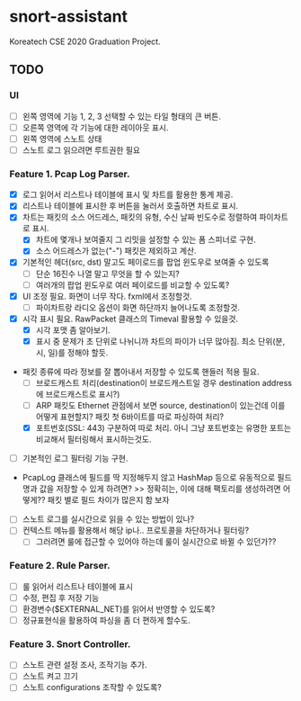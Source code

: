 # snort-assistant
Koreatech CSE 2020 Graduation Project.

## TODO
### UI
- [ ] 왼쪽 영역에 기능 1, 2, 3 선택할 수 있는 타일 형태의 큰 버튼.
- [ ] 오른쪽 영역에 각 기능에 대한 레이아웃 표시.
- [ ] 왼쪽 영역에 스노트 상태
- [ ] 스노트 로그 읽으려면 루트권한 필요
### Feature 1. Pcap Log Parser.
- [X] 로그 읽어서 리스트나 테이블에 표시 및 차트를 활용한 통계 제공.
- [X] 리스트나 테이블에 표시한 후 버튼을 눌러서 호출하면 차트로 표시.
- [X] 차트는 패킷의 소스 어드레스, 패킷의 유형, 수신 날짜 빈도수로 정렬하여 파이차트로 표시.
  - [X] 차트에 몇개나 보여줄지 그 리밋을 설정할 수 있는 폼 스피너로 구현.
  - [X] 소스 어드레스가 없는("-") 패킷은 제외하고 계산.
- [X] 기본적인 헤더(src, dst) 말고도 페이로드를 팝업 윈도우로 보여줄 수 있도록
  - [ ] 단순 16진수 나열 말고 무엇을 할 수 있는지?
  - [ ] 여러개의 팝업 윈도우로 여러 페이로드를 비교할 수 있도록?
- [X] UI 조정 필요. 화면이 너무 작다. fxml에서 조정할것.
  - [ ] 파이차트랑 라디오 옵션이 화면 하단까지 늘어나도록 조정할것.
- [X] 시각 표시 필요. RawPacket 클래스의 Timeval 활용할 수 있을것.
  - [X] 시각 포맷 좀 알아보기.
  - [X] 표시 중 문제가 초 단위로 나뉘니까 차트의 파이가 너무 많아짐. 최소 단위(분, 시, 일)를 정해야 할듯.
- 패킷 종류에 따라 정보를 잘 뽑아내서 저장할 수 있도록 핸들러 적용 필요.
  - [ ] 브로드캐스트 처리(destination이 브로드캐스트일 경우 destination address에 브로드캐스트로 표시?)
  - [ ] ARP 패킷도 Ethernet 관점에서 보면 source, destination이 있는건데 이를 어떻게 표현할지? 패킷 첫 6바이트를 따로 파싱하여 처리?
  - [X] 포트번호(SSL: 443) 구분하여 따로 처리. 아니 그냥 포트번호는 유명한 포트는 비교해서 필터링해서 표시하는것도.
- [ ] 기본적인 로그 필터링 기능 구현.
- PcapLog 클래스에 필드를 딱 지정해두지 않고 HashMap 등으로 유동적으로 필드명과 값을 저장할 수 있게 하려면? >> 정확히는, 이에 대해 팩토리를 생성하려면 어떻게?? 패킷 별로 필드 차이가 많은지 함 보자
- [ ] 스노트 로그를 실시간으로 읽을 수 있는 방법이 있나?
- [ ] 컨텍스트 메뉴를 활용해서 해당 ip나.. 프로토콜을 차단하거나 필터링?
  - [ ] 그러려면 룰에 접근할 수 있어야 하는데 룰이 실시간으로 바뀔 수 있던가??

### Feature 2. Rule Parser.
- [ ] 룰 읽어서 리스트나 테이블에 표시
- [ ] 수정, 편집 후 저장 기능
- [ ] 환경변수($EXTERNAL_NET)를 읽어서 반영할 수 있도록?
- [ ] 정규표현식을 활용하여 파싱을 좀 더 편하게 할수도.

### Feature 3. Snort Controller.
- [ ] 스노트 관련 설정 조사, 조작기능 추가.
- [ ] 스노트 켜고 끄기
- [ ] 스노트 configurations 조작할 수 있도록?
